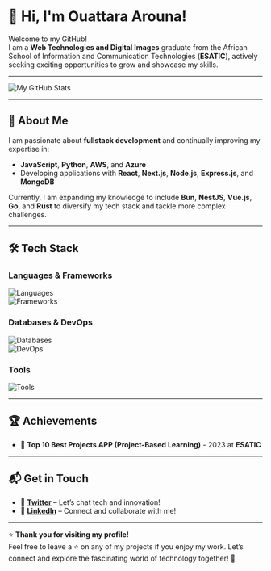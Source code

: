 # 👋 Hi, I'm Ouattara Arouna!  

Welcome to my GitHub!  
I am a **Web Technologies and Digital Images** graduate from the African School of Information and Communication Technologies (**ESATIC**), actively seeking exciting opportunities to grow and showcase my skills.  

---

![My GitHub Stats](https://github-readme-stats.vercel.app/api?username=Ano2225&theme=vue-dark&show_icons=true&hide_border=true&count_private=true)

---

## 🚀 About Me  
I am passionate about **fullstack development** and continually improving my expertise in:  
- **JavaScript**, **Python**, **AWS**, and **Azure**  
- Developing applications with **React**, **Next.js**, **Node.js**, **Express.js**, and **MongoDB**  

Currently, I am expanding my knowledge to include **Bun**, **NestJS**, **Vue.js**, **Go**, and **Rust** to diversify my tech stack and tackle more complex challenges.  

---

## 🛠️ Tech Stack  
### **Languages & Frameworks**  
![Languages](https://skillicons.dev/icons?i=js,ts,python,html,css,sass)  
![Frameworks](https://skillicons.dev/icons?i=react,nextjs,express,nodejs)  

### **Databases & DevOps**  
![Databases](https://skillicons.dev/icons?i=mongodb,postgresql,redis)  
![DevOps](https://skillicons.dev/icons?i=aws,azure,docker)  

### **Tools**  
![Tools](https://skillicons.dev/icons?i=git,github,postman,vscode,figma,ai,ps)

---

## 🏆 Achievements  
- 🌟 **Top 10 Best Projects APP (Project-Based Learning)** - 2023 at **ESATIC**  

---

## 📬 Get in Touch  
- 📱 **[Twitter](https://twitter.com/ouatt0767)** – Let’s chat tech and innovation!  
- 💼 **[LinkedIn](https://www.linkedin.com/in/arouna-ouattara/)** – Connect and collaborate with me!  

---

⭐ **Thank you for visiting my profile!**  
Feel free to leave a ⭐ on any of my projects if you enjoy my work. Let’s connect and explore the fascinating world of technology together! 🚀
